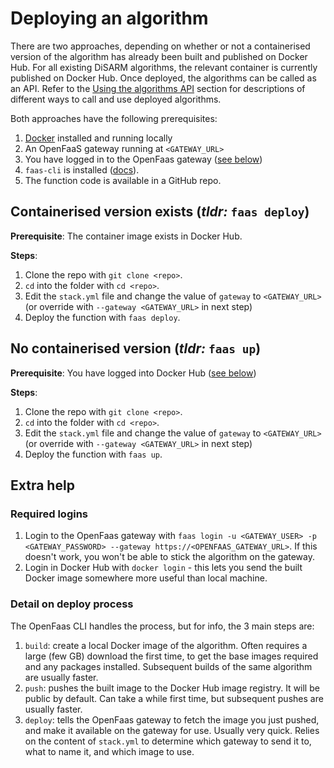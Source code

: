 # Deploying an algorithm

There are two approaches, depending on whether or not a containerised version of the algorithm has already been built and published on Docker Hub. For all existing DiSARM algorithms, the relevant container is currently published on Docker Hub. Once deployed, the algorithms can be called as an API. Refer to the [Using the algorithms API](api-docs/using-the-api/README.md) section for descriptions of different ways to call and use deployed algorithms. 

Both approaches have the following prerequisites:

1. [Docker](https://docs.docker.com/install/) installed and running locally
2. An OpenFaaS gateway running at `<GATEWAY_URL>`
3. You have logged in to the OpenFaas gateway \([see below](deploying.md#required-logins)\)
4. `faas-cli` is installed \([docs](https://docs.openfaas.com/cli/install/)\).
5. The function code is available in a GitHub repo.

## Containerised version exists \(_tldr:_ `faas deploy`\)

**Prerequisite**: The container image exists in Docker Hub.

**Steps**:

1. Clone the repo with `git clone <repo>`.
2. `cd` into the folder with `cd <repo>`.
3. Edit the `stack.yml` file and change the value of `gateway` to `<GATEWAY_URL>` \(or override with `--gateway <GATEWAY_URL>` in next step\)
4. Deploy the function with `faas deploy`.

## No containerised version \(_tldr:_ `faas up`\)

**Prerequisite**: You have logged into Docker Hub \([see below](deploying.md#required-logins)\)

**Steps**:

1. Clone the repo with `git clone <repo>`.
2. `cd` into the folder with `cd <repo>`.
3. Edit the `stack.yml` file and change the value of `gateway` to `<GATEWAY_URL>` \(or override with `--gateway <GATEWAY_URL>` in next step\)
4. Deploy the function with `faas up`.

## Extra help

### Required logins

1. Login to the OpenFaas gateway with `faas login -u <GATEWAY_USER> -p <GATEWAY_PASSWORD> --gateway https://<OPENFAAS_GATEWAY_URL>`. If this doesn't work, you won't be able to stick the algorithm on the gateway.
2. Login in Docker Hub with `docker login` - this lets you send the built Docker image somewhere more useful than local machine.

### Detail on deploy process

The OpenFaas CLI handles the process, but for info, the 3 main steps are:

1. `build`: create a local Docker image of the algorithm. Often requires a large \(few GB\) download the first time, to get the base images required and any packages installed. Subsequent builds of the same algorithm are usually faster.
2. `push`: pushes the built image to the Docker Hub image registry. It will be public by default. Can take a while first time, but subsequent pushes are usually faster.
3. `deploy`: tells the OpenFaas gateway to fetch the image you just pushed, and make it available on the gateway for use. Usually very quick. Relies on the content of `stack.yml` to determine which gateway to send it to, what to name it, and which image to use. 

